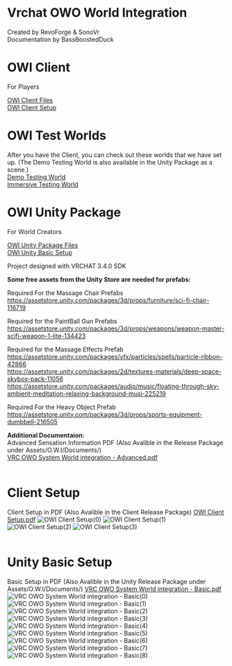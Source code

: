 # Vrchat OWO World Integration
 Created by RevoForge & SonoVr   
 Documentation by BassBoostedDuck
 <br>
# OWI Client
For Players   

 [OWI Client Files](https://github.com/RevoForge/Vrchat-OWO-Integration/releases/tag/OWI_Client)   
 [OWI Client Setup](#client-setup)
<br>
# OWI Test Worlds
After you have the Client, you can check out these worlds that we have set up. (The Demo Testing World is also available in the Unity Package as a scene.)   
[Demo Testing World](https://vrchat.com/home/world/wrld_baa2a496-c4f1-4880-b8a0-c3fee4982c8f)   
[Immersive Testing World](https://vrchat.com/home/world/wrld_73c6225c-16ec-4eba-8d88-1d1fcf03bc76)
<br>
# OWI Unity Package
For World Creators   

 [OWI Unity Package Files](https://github.com/RevoForge/Vrchat-OWO-Integration/releases/tag/OWI_World)   
 [OWI Unity Basic Setup](#unity-basic-setup)   
 
 Project designed with VRCHAT 3.4.0 SDK  
 
 **Some free assets from the Unity Store are needed for prefabs:**  
 
 Required For the Massage Chair Prefabs  
 https://assetstore.unity.com/packages/3d/props/furniture/sci-fi-chair-116719  
 
 Required for the PaintBall Gun Prefabs   
 https://assetstore.unity.com/packages/3d/props/weapons/weapon-master-scifi-weapon-1-lite-134423  
   
 Required for the Massage Effects Prefab   
 https://assetstore.unity.com/packages/vfx/particles/spells/particle-ribbon-42866  
 https://assetstore.unity.com/packages/2d/textures-materials/deep-space-skybox-pack-11056  
 https://assetstore.unity.com/packages/audio/music/floating-through-sky-ambient-meditation-relaxing-background-musi-225219  
   
 Required For the Heavy Object Prefab   
 https://assetstore.unity.com/packages/3d/props/sports-equipment-dumbbell-216505  
   
**Additional Documentaion:**   
Advanced Sensation Information PDF (Also Avalible in the Release Package under Assets/O.W.I/Documents/)   
[VRC OWO System World integration - Advanced.pdf](https://github.com/RevoForge/Vrchat-OWO-Integration/files/12910141/VRC.OWO.System.World.integration.-.Advanced.pdf)
<br>
<br>
# Client Setup
Client Setup in PDF (Also Avalible in the Client Release Package) [OWI Client Setup.pdf](https://github.com/RevoForge/Vrchat-OWO-Integration/files/12921623/OWI.Client.Setup.pdf)
![OWI Client Setup(0)](https://github.com/RevoForge/Vrchat-OWO-Integration/assets/144636833/a1243386-ef30-4abe-be73-3dc457136e4f)
![OWI Client Setup(1)](https://github.com/RevoForge/Vrchat-OWO-Integration/assets/144636833/0ed6f020-3a00-438f-bf9d-9e29ff297723)
![OWI Client Setup(2)](https://github.com/RevoForge/Vrchat-OWO-Integration/assets/144636833/0e95498a-8d2b-4454-99f5-81e9299856e2)
![OWI Client Setup(3)](https://github.com/RevoForge/Vrchat-OWO-Integration/assets/144636833/5ed2ec82-f78d-4d26-8611-bc5608cfebb8)
<br>
<br>
# Unity Basic Setup
Basic Setup in PDF (Also Avalible in the Unity Release Package under Assets/O.W.I/Documents/)   [VRC OWO System World integration - Basic.pdf](https://github.com/RevoForge/Vrchat-OWO-Integration/files/12910144/VRC.OWO.System.World.integration.-.Basic.pdf)
![VRC OWO System World integration - Basic(0)](https://github.com/RevoForge/Vrchat-OWO-Integration/assets/144636833/406032db-2783-44b1-bb56-35455d561e9a)
![VRC OWO System World integration - Basic(1)](https://github.com/RevoForge/Vrchat-OWO-Integration/assets/144636833/e2a3b234-e162-4ac9-9633-24a85aa7d9b1)
![VRC OWO System World integration - Basic(2)](https://github.com/RevoForge/Vrchat-OWO-Integration/assets/144636833/50672d99-33a8-43b8-96bd-c49247a1d24b)
![VRC OWO System World integration - Basic(3)](https://github.com/RevoForge/Vrchat-OWO-Integration/assets/144636833/04a48e8a-80d6-4a01-8af3-8bb7f2750367)
![VRC OWO System World integration - Basic(4)](https://github.com/RevoForge/Vrchat-OWO-Integration/assets/144636833/bb749fac-7ec4-4236-af86-a37f1c90c58d)
![VRC OWO System World integration - Basic(5)](https://github.com/RevoForge/Vrchat-OWO-Integration/assets/144636833/5de85c64-e907-4a47-a7f9-3f59116f952e)
![VRC OWO System World integration - Basic(6)](https://github.com/RevoForge/Vrchat-OWO-Integration/assets/144636833/461670e3-ea38-4371-bf3d-9bf2552a3aab)
![VRC OWO System World integration - Basic(7)](https://github.com/RevoForge/Vrchat-OWO-Integration/assets/144636833/df1fad56-0de0-4f7c-a045-9c6ed4d68f0a)
![VRC OWO System World integration - Basic(8)](https://github.com/RevoForge/Vrchat-OWO-Integration/assets/144636833/326b1a43-d931-4600-b8ba-9aeb092d2888)
